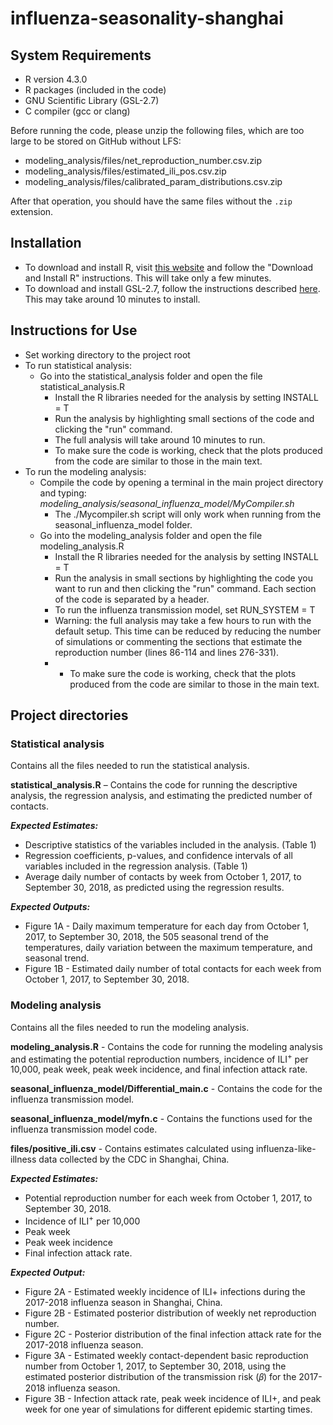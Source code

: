 # influenza-seasonality-shanghai
## System Requirements
- R version 4.3.0
- R packages (included in the code)
- GNU Scientific Library (GSL-2.7)
- C compiler (gcc or clang)

Before running the code, please unzip the following files, which are too large to be stored on GitHub without LFS:

- modeling_analysis/files/net_reproduction_number.csv.zip
- modeling_analysis/files/estimated_ili_pos.csv.zip
- modeling_analysis/files/calibrated_param_distributions.csv.zip

After that operation, you should have the same files without the `.zip` extension.

## Installation 
- To download and install R, visit [this website](https://cran.r-project.org/) and follow the "Download and Install R" instructions. This will take only a few minutes. 
- To download and install GSL-2.7, follow the instructions described [here](https://www.gnu.org/software/gsl/). This may take around 10 minutes to install. 

## Instructions for Use
- Set working directory to the project root
- To run statistical analysis:
  - Go into the statistical_analysis folder and open the file statistical_analysis.R 
    - Install the R libraries needed for the analysis by setting INSTALL = T 
    - Run the analysis by highlighting small sections of the code and clicking the "run" command. 
    - The full analysis will take around 10 minutes to run. 
    - To make sure the code is working, check that the plots produced from the code are similar to those in the main text. 
- To run the modeling analysis:
  - Compile the code by opening a terminal in the main project directory and typing: *modeling_analysis/seasonal_influenza_model/MyCompiler.sh*
    - The ./Mycompiler.sh script will only work when running from the seasonal_influenza_model folder.
  - Go into the modeling_analysis folder and open the file modeling_analysis.R
    - Install the R libraries needed for the analysis by setting INSTALL = T 
    - Run the analysis in small sections by highlighting the code you want to run and then clicking the "run" command. Each section of the code is separated by a header.
    - To run the influenza transmission model, set RUN_SYSTEM = T
    - Warning: the full analysis may take a few hours to run with the default setup. This time can be reduced by reducing the number of simulations or commenting the sections that estimate the reproduction number (lines 86-114 and lines 276-331).
    - - To make sure the code is working, check that the plots produced from the code are similar to those in the main text. 

## Project directories
### Statistical analysis
Contains all the files needed to run the statistical analysis. 

**statistical_analysis.R** – Contains the code for running the descriptive analysis, the regression analysis, and estimating the predicted number of contacts. 

***Expected Estimates:***
- Descriptive statistics of the variables included in the analysis. (Table 1)
- Regression coefficients, p-values, and confidence intervals of all variables included in the regression analysis. (Table 1)
- Average daily number of contacts by week from October 1, 2017, to September 30, 2018, as predicted using the regression results. 

***Expected Outputs:***
- Figure 1A -  Daily maximum temperature for each day from October 1, 2017, to September 30, 2018, the 505 seasonal trend of the temperatures, daily variation between the maximum temperature, and seasonal trend.
- Figure 1B - Estimated daily number of total contacts for each week from October 1, 2017, to September 30, 2018.

### Modeling analysis
Contains all the files needed to run the modeling analysis. 

**modeling_analysis.R** - Contains the code for running the modeling analysis and estimating the potential reproduction numbers, incidence of ILI<sup>+</sup> per 10,000, peak week, peak week incidence, and final infection attack rate.

**seasonal_influenza_model/Differential_main.c** - Contains the code for the influenza transmission model. 

**seasonal_influenza_model/myfn.c** - Contains the functions used for the influenza transmission model code.

**files/positive_ili.csv** - Contains estimates calculated using influenza-like-illness data collected by the CDC in Shanghai, China. 

***Expected Estimates:***
- Potential reproduction number for each week from October 1, 2017, to September 30, 2018.
- Incidence of ILI<sup>+</sup> per 10,000 
- Peak week 
- Peak week incidence
- Final infection attack rate.

***Expected Output:***
- Figure 2A - Estimated weekly incidence of ILI+ infections during the 2017-2018 influenza season in Shanghai, China.
- Figure 2B - Estimated posterior distribution of weekly net reproduction number.
- Figure 2C - Posterior distribution of the final infection attack rate for the 2017-2018 influenza season.
- Figure 3A - Estimated weekly contact-dependent basic reproduction number from October 1, 2017, to September 30, 2018, using the estimated posterior distribution of the transmission risk (𝛽) for the 2017-2018 influenza season.
- Figure 3B - Infection attack rate, peak week incidence of ILI+, and peak week for one year of simulations for different epidemic starting times.

